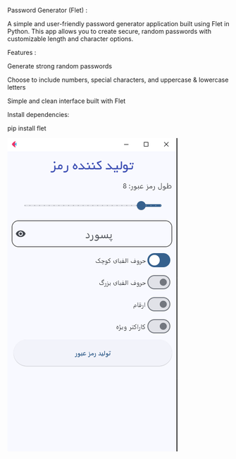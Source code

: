   Password Generator (Flet) :
  
A simple and user-friendly password generator application built using Flet in Python.
This app allows you to create secure, random passwords with customizable length and character options.

  Features :
  
Generate strong random passwords

Choose to include numbers, special characters, and uppercase & lowercase letters

Simple and clean interface built with Flet

Install dependencies:

pip install flet

![main screen](assets/V1.1.PNG)
